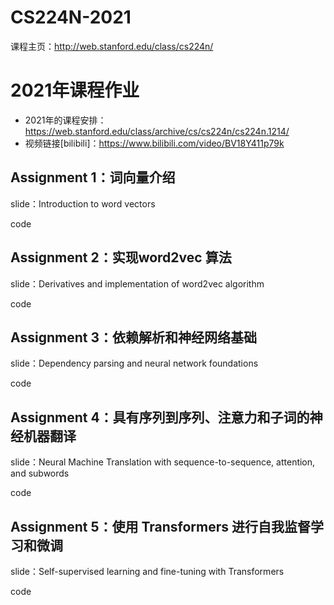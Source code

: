 # CS224N-2021





课程主页：http://web.stanford.edu/class/cs224n/



# 2021年课程作业

- 2021年的课程安排：https://web.stanford.edu/class/archive/cs/cs224n/cs224n.1214/
- 视频链接[bilibili]：https://www.bilibili.com/video/BV18Y411p79k

## Assignment 1：词向量介绍



slide：Introduction to word vectors



code



## Assignment 2：实现word2vec 算法



slide：Derivatives and implementation of word2vec algorithm



code



## Assignment 3：依赖解析和神经网络基础



slide：Dependency parsing and neural network foundations



code



## Assignment 4：具有序列到序列、注意力和子词的神经机器翻译



slide：Neural Machine Translation with sequence-to-sequence, attention, and subwords



code



## Assignment 5：使用 Transformers 进行自我监督学习和微调



slide：Self-supervised learning and fine-tuning with Transformers



code